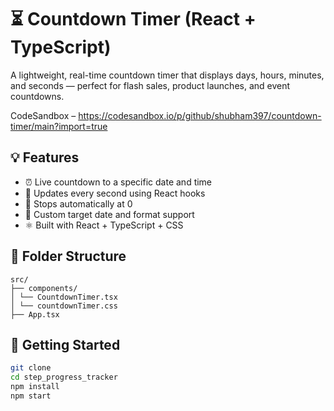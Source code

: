 # ⏳ Countdown Timer (React + TypeScript)

A lightweight, real-time countdown timer that displays days, hours, minutes, and seconds — perfect for flash sales, product launches, and event countdowns.

CodeSandbox – https://codesandbox.io/p/github/shubham397/countdown-timer/main?import=true

## 💡 Features

- ⏰ Live countdown to a specific date and time
- 🧠 Updates every second using React hooks
- 🛑 Stops automatically at 0
- 🧩 Custom target date and format support
- ⚛️ Built with React + TypeScript + CSS

## 📁 Folder Structure

```
src/
├── components/
│ └── CountdownTimer.tsx
│ └── countdownTimer.css
├── App.tsx

```

## 🚀 Getting Started

```bash
git clone
cd step_progress_tracker
npm install
npm start
```
